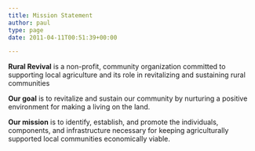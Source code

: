 ```yaml
---
title: Mission Statement
author: paul
type: page
date: 2011-04-11T00:51:39+00:00

---
```



**Rural Revival** is a non-profit, community organization committed to supporting local agriculture and its role in revitalizing and sustaining rural communities

**Our goal** is to revitalize and sustain our community by nurturing a positive environment for making a living on the land.

**Our mission** is to identify, establish, and promote the individuals, components, and infrastructure necessary for keeping agriculturally supported local communities economically viable.
